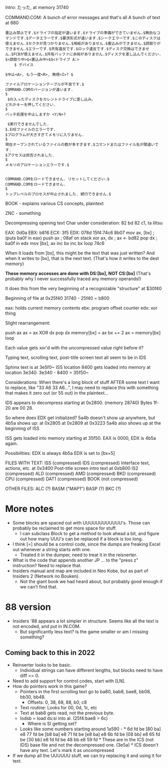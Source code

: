 Intro: たった, at memory 31740

COMMAND.COM: A bunch of error messages and that's all
	A bunch of text at 680

	書込み禁止です.$ドライブの指定が違います.$ドライブの準備ができていません.$無効なコマンドです.$データエラーです.$要求形式が違います.$シークエラーです.$このディスクは使えません.$セクタが見つかりません.$用紙がありません.$書込みができません.$読取りができません.$エラーです.$共有違反です.$ロック違反です.$ディスク交換はできません.$FCBが使えません.$共有バッファに余裕がありません.$ディスクを差し込んでください.
	$<読取り中>$<書込み中>$$<ドライブ A:>
		$ デバイス

	$中止<A>, もう一度<R>, 無視<I>? $

	ファイルアロケーションテーブルが不良です.$
	COMMAND.COMのバージョンが違います.
	$
	 $の入ったディスクをカレントドライブに差し込み，
	どれかキーを押してください.
	$
	バッチ処理を中止しますか <Y/N>?

	 $実行できませんでした.
	$.EXEファイルのエラーです.
	$プログラムが大きすぎてメモリに入りません.
	$
	現在オープンされているファイルの数が多すぎます.$コマンドまたはファイル名が間違いです.
	$アクセスは拒否されました.
	$
	メモリのアロケーションエラーです.$


	COMMAND.COMをロードできません. リセットしてください.$
	COMMAND.COMをロードできません.
	$
	トップレベルのプロセスが中止されました. 続行できません.$

BOOK - explains various CS concepts, plaintext

ZNC - something

Decompressing opening text
	Char under consideration: 82 bd 82 c1, ta liltsu

EAX: 0d0a      EBX: b816   ECX: 3f5    EDX: 078d
15f4:74c6 8b07 mov ax, [bx]  ; (puts ba0f in eax)
push ax                      ; 08af on stack
xor ax, dx                   ; ax <- bd82
pop dx                       ; ba0f in edx
mov [bx], ax
inc bx
inc bx
loop 74c6

When it loads from [bx], this might be the text that was just written?
And when it writes to [bx], that is the next text. (That's how it writes to the dest memory)

**These memory accesses are done with DS:[bx], NOT CS:[bx]**
(That's probably why I never successfully traced any memory operands!)

It does this from the very beginning of a recognizable "structure" at $30f40

Beginning of file at 0x25f40
31740 - 25f40 = b800

eax: holds current memory contents
ebx: program offset counter
edx: xor thing

Slight rearrangement:

push ax
ax = ax XOR dx
pop dx
memory[bx] = ax
bx += 2
ax = memory[bx]
loop

Each value gets xor'd with the uncompressed value right before it?

Typing text, scrolling text, post-title screen text all seem to be in IDS

Sphinx text is at 3e5f0~
	ISS location 8400 gets loaded into memory at location 3e340.
	3e340 - 8400 = 35f50~

Considerations: When there's a long block of stuff AFTER some text I want to replace, like "33 A6 33 A6...", I may need to replace this with something that makes it zero out (or 55 out) in the plaintext...

IDS appears to decompress starting at 0x2800. (memory 28740)
Bytes 1f-20 are 00 28.

So where does EDX get initialized?
	5a4b doesn't show up anywhere, but 4b5a shows up:
		at 0x2805
		at 0x2809
		at 0x3223
	5a4b also shows up at the beginning of ISS

ISS gets loaded into memory starting at 35f50.
	EAX is 0000, EDX is 4b5a again.

Possibilities:
	EDX is always 4b5a
	EDX is set to [bx+5]

FILES WITH TEXT:
	ISS (compressed)
	IDS (compressed)
		Interface text, actions, etc. at 0x3400
		Post-title screen intro text at 0xb800
	IS2 (compressed)
	ALD (compressed)
	AMD (compressed)
	BKD (compressed)
	CPU (compressed)
	DAT1 (compressed)
	BOOK (not compressed)

OTHER FILES:
	ALC (?)
	BASM ("MAP1")
	BASP (?)
	BKC (?)

# More notes
* Some blocks are spaced out with UUUUUUUUUUUU's. Those can probably be reclaimed to get more space for stuff.
	* I can subclass Block to get a method to look ahead a bit, and figure out how many UUU's can be replaced if a block is too long.
* I think [=] should be a control code, since the dumps are freaking Excel out whenever a string starts with one.
	* Treated it in the dumper, need to treat it in the reisnerter.
* What is the code that appends another JP ... to the "press z" instruction? Need to replace that.
* Insiders manual and map are included in Neo Kobe, but as part of Insiders 2 (Network no Bouken).
	* Not the giant book we had heard about, but probably good enough if we can't find that.

# 88 version
* Insiders '88 appears a lot simpler in structure. Seems like all the text is not encoded, and put in IN.COM.
	* But significantly less text? Is the game smaller or am I missing something?


## Coming back to this in 2022
* Reinserter looks to be basic.
	* Individual strings can have different lengths, but blocks need to have diff <= 0.
* Need to add support for control codes, start with [LN].
* How do pointers work in this game?
	* Pointers in the first scrolling text go to ba80, bab8, bae8, bb08, bb30, bb48.
		* Offsets: 0, 38, 68, 88, b0, c8
	* Text routine: Looks for 00, 0d, 1c, etc
	* Text at bab8 gets read, not the previous byte.
	* lodsb = load ds:si into al. (25f4:bae8 = 6c)
		* Where is SI getting set?
	* Looks like some numbers starting around 1a590 -
		  * 6d fd be [80 ba] e8 77 fd be [b8 ba] e8 71 fd be [e8 ba] e8 6b fd be [08 bb] e8 65 fd be [30 bb] e8 fd fd be 48 bb e8 59 fd 
		  * These are in the ICS (not IDS) base file and not the decompressed one. (3e5a)
		  	* ICS doesn't have any text. Let's mark it as uncompressed
* If we dump all the UUUUUU stuff, we can try replacing it and using it for text.